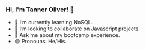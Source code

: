 ### Hi, I'm Tanner Oliver! 👋

- 🌱 I’m currently learning NoSQL.
- 👯 I’m looking to collaborate on Javascript projects.
- 💬 Ask me about my bootcamp experience.
- 😄 Pronouns: He/His.
